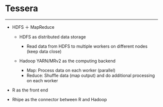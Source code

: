 # Tessera

---

- HDFS ＋ MapReduce

  * HDFS as distributed data storage
    + Read data from HDFS to multiple workers on different nodes (keep data close)

  * Hadoop YARN/MRv2 as the computing backend
    + Map: Process data on each worker (parallel)
    + Reduce: Shuffle data (map output) and do additional processing on each worker

- R as the front end
- Rhipe as the connector between R and Hadoop
